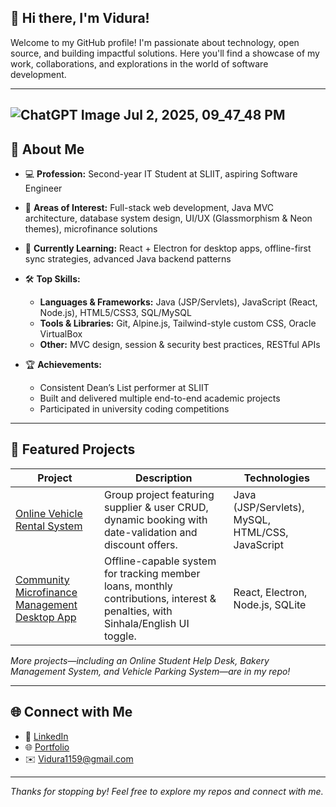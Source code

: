## 👋 Hi there, I'm Vidura!

Welcome to my GitHub profile!
I'm passionate about technology, open source, and building impactful solutions. Here you'll find a showcase of my work, collaborations, and explorations in the world of software development.

-------------------------------------------------------------------------------------------------------------------------
![ChatGPT Image Jul 2, 2025, 09_47_48 PM](https://github.com/user-attachments/assets/45ea163c-2e17-4e90-9f93-71be437f874a)
---

## 🚀 About Me

* 💻 **Profession:** Second-year IT Student at SLIIT, aspiring Software Engineer
* 🔬 **Areas of Interest:** Full-stack web development, Java MVC architecture, database system design, UI/UX (Glassmorphism & Neon themes), microfinance solutions
* 🌱 **Currently Learning:** React + Electron for desktop apps, offline-first sync strategies, advanced Java backend patterns
* 🛠️ **Top Skills:**

  * **Languages & Frameworks:** Java (JSP/Servlets), JavaScript (React, Node.js), HTML5/CSS3, SQL/MySQL
  * **Tools & Libraries:** Git, Alpine.js, Tailwind-style custom CSS, Oracle VirtualBox
  * **Other:** MVC design, session & security best practices, RESTful APIs
* 🏆 **Achievements:**

  * Consistent Dean’s List performer at SLIIT
  * Built and delivered multiple end-to-end academic projects
  * Participated in university coding competitions

---

## 📂 Featured Projects

| Project                                            | Description                                                                                                                    | Technologies                                     |
| -------------------------------------------------- | ------------------------------------------------------------------------------------------------------------------------------ | ------------------------------------------------ |
| [Online Vehicle Rental System](#)                  | Group project featuring supplier & user CRUD, dynamic booking with date-validation and discount offers.                        | Java (JSP/Servlets), MySQL, HTML/CSS, JavaScript |
| [Community Microfinance Management Desktop App](#) | Offline-capable system for tracking member loans, monthly contributions, interest & penalties, with Sinhala/English UI toggle. | React, Electron, Node.js, SQLite                 |

*More projects—including an Online Student Help Desk, Bakery Management System, and Vehicle Parking System—are in my repo!*

---

## 🌐 Connect with Me

* 🔗 [LinkedIn](https://www.linkedin.com/in/vidura-chandrasekara-a00653212)
* 🌐 [Portfolio](https://portfolio-universe-theme.vercel.app/)
* ✉️ [Vidura1159@gmail.com](mailto:Vidura1159@gmail.com)

---

*Thanks for stopping by! Feel free to explore my repos and connect with me.*
